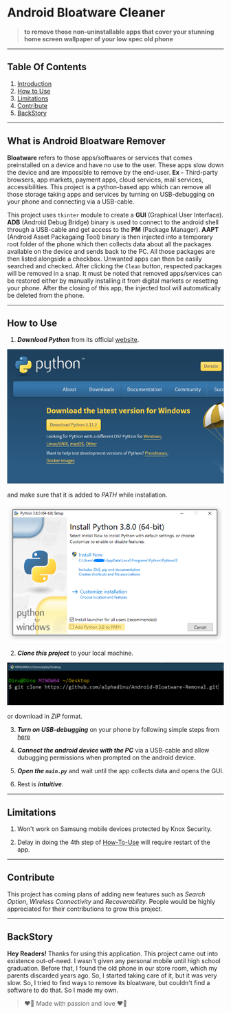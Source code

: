 # Android Bloatware Cleaner

> **to remove those non-uninstallable apps that cover your stunning home screen wallpaper of your low spec old phone**

- - -

## Table Of Contents

1. [Introduction](#what-is-android-bloatware-remover)
1. [How to Use](#how-to-use)
1. [Limitations](#limitations)
1. [Contribute](#contribute)
1. [BackStory](#backstory)
- - -

## What is Android Bloatware Remover

**Bloatware** refers to those apps/softwares or services that comes preinstalled on a device and have no use to the user. These apps slow down the device and are impossible to remove by the end-user. **Ex -** Third-party browsers, app markets, payment apps, cloud services, mail services, accessibilities. This project is a python-based app which can remove all those storage taking apps and services by turning on USB-debugging on your phone and connecting via a USB-cable.

This project uses `tkinter` module to create a **GUI** (Graphical User Interface). **ADB** (Android Debug Bridge) binary is used to connect to the android shell through a USB-cable and get access to the **PM** (Package Manager). **AAPT** (Android Asset Packagaing Tool) binary is then injected into a temporary root folder of the phone which then collects data about all the packages available on the device and sends back to the PC. All those packages are then listed alongside a checkbox. Unwanted apps can then be easily searched and checked. After clicking the `Clean` button, respected packages will be removed in a snap. It must be noted that removed apps/services can be restored either by manually installing it from digital markets or resetting your phone. After the closing of this app, the injected tool will automatically be deleted from the phone.

- - -

## How to Use

1. ***Download Python*** from its official [website](https://www.python.org/downloads/).

![Download Page of Python](./res/images/python-website.png)

and make sure that it is added to *PATH* while installation.

![Installer of Python](./res/images/python-installer.png)

2. ***Clone this project*** to your local machine.

![Clone Command](./res/images/clone-command.png)

or download in *ZIP* format.

3. ***Turn on USB-debugging*** on your phone by following simple steps from [here](https://developer.android.com/studio/debug/dev-options)

4. ***Connect the android device with the PC*** via a USB-cable and allow dubugging permissions when prompted on the android device.

5. ***Open the `main.py`*** and wait until the app collects data and opens the GUI.

6. Rest is ***intuitive***.

- - -

## Limitations

1. Won't work on Samsung mobile devices protected by Knox Security.

1. Delay in doing the 4th step of [How-To-Use](#how-to-use) will require restart of the app.

- - -

## Contribute

This project has coming plans of adding new features such as *Search Option*, *Wireless Connectivity* and *Recoverability*. People would be highly appreciated for their contributions to grow this project.

----------------------------------------

## BackStory

**Hey Readers!** Thanks for using this application. This project came out into existence out-of-need. I wasn't given any personal mobile until high school graduation. Before that, I found the old phone in our store room, which my parents discarded years ago.
So, I started taking care of it, but it was very slow. So, I tried to find ways to remove its bloatware, but couldn't find a software to do that. So I made my own.

> ❤️‍🔥 Made with passion and love ❤️‍🔥